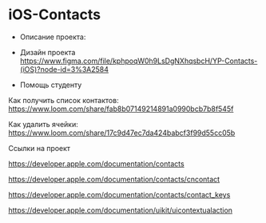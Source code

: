 # iOS-Contacts

* Описание проекта:  

* Дизайн проекта https://www.figma.com/file/kphpoqW0h9LsDgNXhqsbcH/YP-Contacts-(iOS)?node-id=3%3A2584

* Помощь студенту

Как получить список контактов: https://www.loom.com/share/fab8b07149214891a0990bcb7b8f545f 

Как удалить ячейки: https://www.loom.com/share/17c9d47ec7da424babcf3f99d55cc05b

Ссылки на проект

https://developer.apple.com/documentation/contacts

https://developer.apple.com/documentation/contacts/cncontact

https://developer.apple.com/documentation/contacts/contact_keys

https://developer.apple.com/documentation/uikit/uicontextualaction
